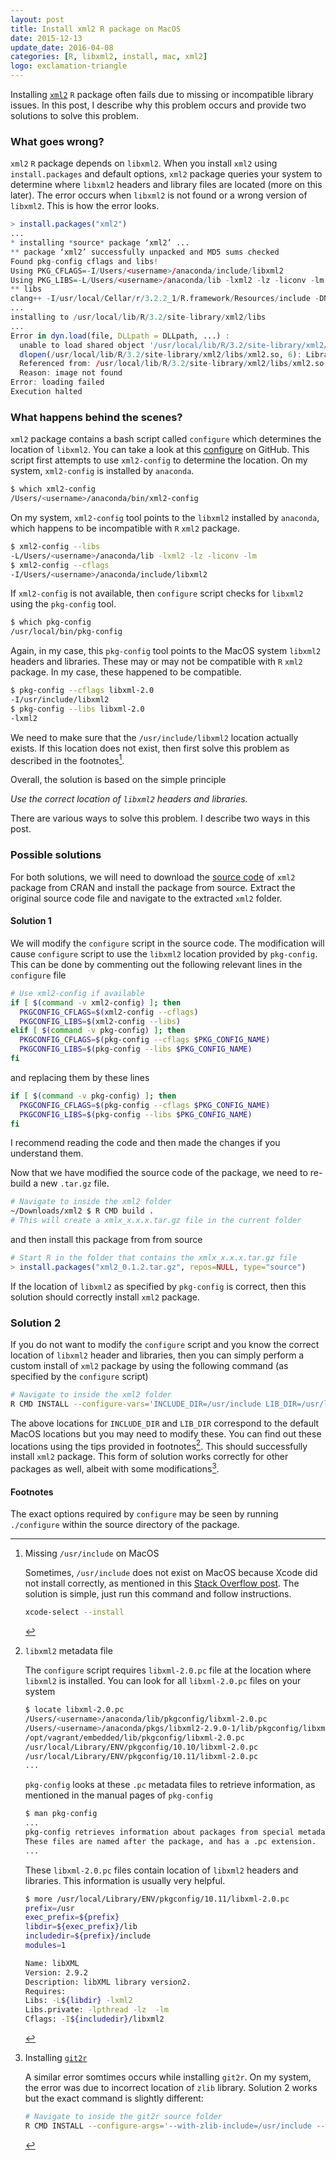 ```yaml
---
layout: post
title: Install xml2 R package on MacOS
date: 2015-12-13
update_date: 2016-04-08
categories: [R, libxml2, install, mac, xml2]
logo: exclamation-triangle
---
```


Installing [`xml2`](https://github.com/hadley/xml2) `R` package often fails due to missing or incompatible library issues. In this post, I describe why this problem occurs and provide two solutions to solve this problem.

### What goes wrong?

`xml2` `R` package depends on `libxml2`. When you install `xml2` using `install.packages` and default options, `xml2` package queries your system to determine where `libxml2` headers and library files are located (more on this later). 
The error occurs when `libxml2` is not found or a wrong version of `libxml2`.
This is how the error looks.

```r
> install.packages("xml2")
...
* installing *source* package ‘xml2’ ...
** package ‘xml2’ successfully unpacked and MD5 sums checked
Found pkg-config cflags and libs!
Using PKG_CFLAGS=-I/Users/<username>/anaconda/include/libxml2
Using PKG_LIBS=-L/Users/<username>/anaconda/lib -lxml2 -lz -liconv -lm
** libs
clang++ -I/usr/local/Cellar/r/3.2.2_1/R.framework/Resources/include -DNDEBUG -I/usr/local/include -I/Users/<username>/anaconda/include/libxml2 -I/usr/local/opt/gettext/include -I/usr/local/opt/readline/include -I/usr/local/opt/openssl/include -I/usr/local/include -I"/usr/local/lib/R/3.2/site-library/Rcpp/include" -I"/usr/local/lib/R/3.2/site-library/BH/include" -I/usr/local/include   -fPIC  -g -O2  -c RcppExports.cpp -o RcppExports.o
...
installing to /usr/local/lib/R/3.2/site-library/xml2/libs
...
Error in dyn.load(file, DLLpath = DLLpath, ...) :
  unable to load shared object '/usr/local/lib/R/3.2/site-library/xml2/libs/xml2.so':
  dlopen(/usr/local/lib/R/3.2/site-library/xml2/libs/xml2.so, 6): Library not loaded: libxml2.2.dylib
  Referenced from: /usr/local/lib/R/3.2/site-library/xml2/libs/xml2.so
  Reason: image not found
Error: loading failed
Execution halted
```


### What happens behind the scenes?

`xml2` package contains a bash script called `configure` which determines the location of `libxml2`. You can take a look at this [configure](https://github.com/hadley/xml2/blob/master/configure) on GitHub. This script first attempts to use `xml2-config` to determine the location. On my system, `xml2-config` is installed by `anaconda`.

```bash
$ which xml2-config
/Users/<username>/anaconda/bin/xml2-config
```

On my system, `xml2-config` tool points to the `libxml2` installed by `anaconda`, which happens to be incompatible with `R` `xml2` package.

```bash
$ xml2-config --libs
-L/Users/<username>/anaconda/lib -lxml2 -lz -liconv -lm
$ xml2-config --cflags
-I/Users/<username>/anaconda/include/libxml2
```

If `xml2-config` is not available, then `configure` script checks for `libxml2` using the `pkg-config` tool.

```bash
$ which pkg-config
/usr/local/bin/pkg-config
```

Again, in my case, this `pkg-config` tool points to the MacOS system `libxml2` headers and libraries. These may or may not be compatible with `R` `xml2` package. In my case, these happened to be compatible.

```bash
$ pkg-config --cflags libxml-2.0
-I/usr/include/libxml2
$ pkg-config --libs libxml-2.0
-lxml2
```

We need to make sure that the `/usr/include/libxml2` location actually exists. 
If this location does not exist, then first solve this problem as described 
in the footnotes[^1].

Overall, the solution is based on the simple principle

_Use the correct location of `libxml2` headers and libraries._

There are various ways to solve this problem. I describe two ways in this post. 

### Possible solutions

For both solutions, we will need to download the [source code](https://cran.r-project.org/web/packages/xml2/index.html) of `xml2` package from CRAN and install the package from source. Extract the original source code file and navigate to the extracted `xml2` folder.

#### Solution 1
We will modify the `configure` script in the source code. The modification will cause `configure` script to use the `libxml2` location 
provided by `pkg-config`. This can be done by commenting out the following relevant lines in the `configure` file

```bash
# Use xml2-config if available
if [ $(command -v xml2-config) ]; then
  PKGCONFIG_CFLAGS=$(xml2-config --cflags)
  PKGCONFIG_LIBS=$(xml2-config --libs)
elif [ $(command -v pkg-config) ]; then
  PKGCONFIG_CFLAGS=$(pkg-config --cflags $PKG_CONFIG_NAME)
  PKGCONFIG_LIBS=$(pkg-config --libs $PKG_CONFIG_NAME)
fi
```

and replacing them by these lines

```bash
if [ $(command -v pkg-config) ]; then
  PKGCONFIG_CFLAGS=$(pkg-config --cflags $PKG_CONFIG_NAME)
  PKGCONFIG_LIBS=$(pkg-config --libs $PKG_CONFIG_NAME)
fi
```

I recommend reading the code and then made the changes if you understand them.

Now that we have modified the source code of the package, we need to re-build a new `.tar.gz` file. 

```bash
# Navigate to inside the xml2 folder
~/Downloads/xml2 $ R CMD build .
# This will create a xmlx_x.x.x.tar.gz file in the current folder
```

and then install this package from from source

```r
# Start R in the folder that contains the xmlx_x.x.x.tar.gz file
> install.packages("xml2_0.1.2.tar.gz", repos=NULL, type="source")
```

If the location of `libxml2` as specified by `pkg-config` is correct, then this solution should correctly install `xml2` package.

### Solution 2
If you do not want to modify the `configure` script and you know the correct location of `libxml2` header and libraries, then you can simply perform 
a custom install of `xml2` package by using the following command 
(as specified by the `configure` script)

```bash
# Navigate to inside the xml2 folder
R CMD INSTALL --configure-vars='INCLUDE_DIR=/usr/include LIB_DIR=/usr/lib' .
```

The above locations for `INCLUDE_DIR` and `LIB_DIR` correspond to the default MacOS locations but you may need to modify these. You can find out these locations using the tips provided in footnotes[^2]. This should successfully install `xml2` package. This form of solution works correctly for other packages as well, albeit with some modifications[^3].

#### Footnotes

[^1]: Missing `/usr/include` on MacOS

    Sometimes, `/usr/include` does not exist on MacOS because Xcode did not install correctly, as mentioned in this [Stack Overflow post](http://stackoverflow.com/questions/27328049/missing-usr-include-after-yosemite-and-xcode-install). The solution is simple, just run this command and follow instructions.

    ```bash
    xcode-select --install
    ```


[^2]: `libxml2` metadata file

    The `configure` script requires `libxml-2.0.pc` file at the location where `libxml2` is installed. You can look for all `libxml-2.0.pc` files on your system

    ```bash
    $ locate libxml-2.0.pc
    /Users/<username>/anaconda/lib/pkgconfig/libxml-2.0.pc
    /Users/<username>/anaconda/pkgs/libxml2-2.9.0-1/lib/pkgconfig/libxml-2.0.pc
    /opt/vagrant/embedded/lib/pkgconfig/libxml-2.0.pc
    /usr/local/Library/ENV/pkgconfig/10.10/libxml-2.0.pc
    /usr/local/Library/ENV/pkgconfig/10.11/libxml-2.0.pc
    ...
    ```

    `pkg-config` looks at these `.pc` metadata files to retrieve information,
    as mentioned in the manual pages of `pkg-config`

    ```bash
    $ man pkg-config
    ...
    pkg-config retrieves information about packages from special metadata files. 
    These files are named after the package, and has a .pc extension.
    ...
    ```

    These `libxml-2.0.pc` files contain location of `libxml2` headers and libraries. This information is usually very helpful.

    ```bash
    $ more /usr/local/Library/ENV/pkgconfig/10.11/libxml-2.0.pc
    prefix=/usr
    exec_prefix=${prefix}
    libdir=${exec_prefix}/lib
    includedir=${prefix}/include
    modules=1

    Name: libXML
    Version: 2.9.2
    Description: libXML library version2.
    Requires:
    Libs: -L${libdir} -lxml2
    Libs.private: -lpthread -lz  -lm
    Cflags: -I${includedir}/libxml2
    ```
[^3]: Installing [`git2r`](https://cran.r-project.org/web/packages/git2r/index.html)
  
    A similar error somtimes occurs while installing `git2r`. On my system, the error was due to incorrect location of 
    `zlib` library. Solution 2 works but the exact command is slightly different:

    ```bash
    # Navigate to inside the git2r source folder
    R CMD INSTALL --configure-args='--with-zlib-include=/usr/include --with-zlib-lib=/usr/lib' .
    ```
  
  The exact options required by `configure` may be seen by running `./configure` within the source directory of the package.

